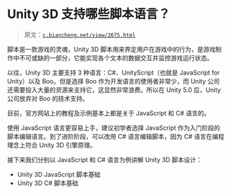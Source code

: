# Unity 3D 支持哪些脚本语言？

> 原文：[`c.biancheng.net/view/2675.html`](http://c.biancheng.net/view/2675.html)

脚本是一款游戏的灵魂，Unity 3D 脚本用来界定用户在游戏中的行为，是游戏制作中不可或缺的一部分，它能实现各个文本的数据交互并监控游戏运行状态。

以往，Unity 3D 主要支持 3 种语言：C#、UnityScript（也就是 JavaScript for Unity）以及 Boo。但是选择 Boo 作为开发语言的使用者非常少，而 Unity 公司还需要投入大量的资源来支持它，这显然非常浪费。所以在 Unity 5.0 后，Unity 公司放弃对 Boo 的技术支持。

目前，官方网站上的教程及示例基本上都是关于 JavaScript 和 C# 语言的。

使用 JavaScript 语言更容易上手，建议初学者选择 JavaScript 作为入门阶段的脚本编辑语言。到了进阶阶段，可以改用 C# 语言编辑脚本，因为 C# 语言在编程理念上符合 Unity 3D 引擎原理。

接下来我们分别以 JavaScript 和 C# 语言为例讲解 Unity 3D 脚本设计：

*   Unity 3D JavaScript 脚本基础
*   Unity 3D C# 脚本基础